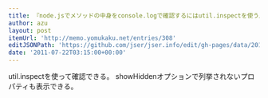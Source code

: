 ```yaml
---
title: 『node.jsでメソッドの中身をconsole.logで確認するにはutil.inspectを使う』
author: azu
layout: post
itemUrl: 'http://memo.yomukaku.net/entries/308'
editJSONPath: 'https://github.com/jser/jser.info/edit/gh-pages/data/2011/07/index.json'
date: '2011-07-22T03:15:00+00:00'
---
```

util.inspectを使って確認できる。
showHiddenオプションで列挙されないプロパティも表示できる。
